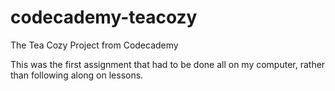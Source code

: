 # codecademy-teacozy
The Tea Cozy Project from Codecademy

This was the first assignment that had to be done all on my computer, rather than following along on lessons.
